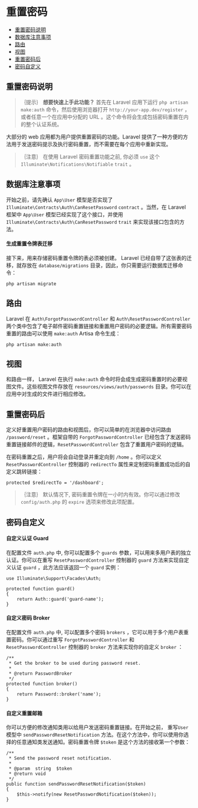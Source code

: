 # 重置密码

- [重置密码说明](#introduction)
- [数据库注意事项](#resetting-database)
- [路由](#resetting-routing)
- [视图](#resetting-views)
- [重置密码后](#after-resetting-passwords)
- [密码自定义](#password-customization)

<a name="introduction"></a>
## 重置密码说明

> ｛提示｝ **想要快速上手此功能？** 首先在 Laravel 应用下运行 `php artisan make:auth` 命令，然后使用浏览器打开 `http://your-app.dev/register` ，或者任意一个在应用中分配的 URL 。这个命令将会生成包括密码重置在内的整个认证系统。

大部分的 web 应用都为用户提供重置密码的功能。Laravel 提供了一种方便的方法用于发送密码提示及执行密码重置，而不需要在每个应用中重新实现。


> ｛注意｝ 在使用 Laravel 密码重置功能之前, 你必须 `use` 这个 `Illuminate\Notifications\Notifiable` `trait` 。

<a name="resetting-database"></a>
## 数据库注意事项

开始之前，请先确认 `App\User` 模型是否实现了 `Illuminate\Contracts\Auth\CanResetPassword` `contract` 。当然，在 Laravel 框架中 `App\User` 模型已经实现了这个接口，并使用 `Illuminate\Contracts\Auth\CanResetPassword` `trait` 来实现该接口包含的方法。

#### 生成重置令牌表迁移

接下来，用来存储密码重置令牌的表必须被创建。 Laravel 已经自带了这张表的迁移，就存放在 `database/migrations` 目录，因此，你只需要运行数据库迁移命令：


    php artisan migrate

<a name="resetting-routing"></a>
## 路由

Laravel 在 `Auth\ForgotPasswordController` 和 `Auth\ResetPasswordController` 两个类中包含了电子邮件密码重置链接和重置用户密码的必要逻辑。所有需要密码重置的路由可以使用 `make:auth` Artisa 命令生成：

    php artisan make:auth

<a name="resetting-views"></a>
## 视图

和路由一样， Laravel 在执行 `make:auth` 命令时将会成生成密码重置时的必要视图文件。这些视图文件存放在 `resources/views/auth/passwords` 目录。你可以在应用中对生成的文件进行相应修改。

<a name="after-resetting-passwords"></a>
## 重置密码后

定义好重置用户密码的路由和视图后，你可以简单的在浏览器中访问路由 `/password/reset` 。框架自带的 `ForgotPasswordController` 已经包含了发送密码重置链接邮件的逻辑，`ResetPasswordController` 包含了重置用户密码的逻辑。

在密码重置之后，用户将会自动登录并重定向到 `/home` 。你可以定义 `ResetPasswordController` 控制器的 `redirectTo` 属性来定制密码重置成功后的自定义跳转链接：

    protected $redirectTo = '/dashboard';

> ｛注意｝ 默认情况下, 密码重置令牌在一小时内有效。你可以通过修改 `config/auth.php` 的 `expire` 选项来修改此项配置。

<a name="password-customization"></a>
## 密码自定义

#### 自定义认证 Guard

在配置文件 `auth.php` 中, 你可以配置多个 `guards` 参数，可以用来多用户表的独立认证。你可以在重写 `ResetPasswordController` 控制器的 `guard` 方法来实现自定义认证 `guard` ，此方法应该返回一个 `guard` 实例：

    use Illuminate\Support\Facades\Auth;

    protected function guard()
    {
        return Auth::guard('guard-name');
    }

#### 自定义密码 Broker

在配置文件 `auth.php` 中, 可以配置多个密码 `brokers` ，它可以用于多个用户表重置密码。你可以通过重写 `ForgotPasswordController` 和 `ResetPasswordController` 控制器的 `broker` 方法来实现你的自定义 `broker` ：



    /**
     * Get the broker to be used during password reset.
     *
     * @return PasswordBroker
     */
    protected function broker()
    {
        return Password::broker('name');
    }

#### 自定义重置邮箱

你可以方便的修改通知类用以给用户发送密码重置链接。在开始之前， 重写`User` 模型中 `sendPasswordResetNotification` 方法。在这个方法中，你可以使用你选择的任意通知类发送通知。密码重置令牌 `$token` 是这个方法的接收第一个参数：

    /**
     * Send the password reset notification.
     *
     * @param  string  $token
     * @return void
     */
    public function sendPasswordResetNotification($token)
    {
        $this->notify(new ResetPasswordNotification($token));
    }
